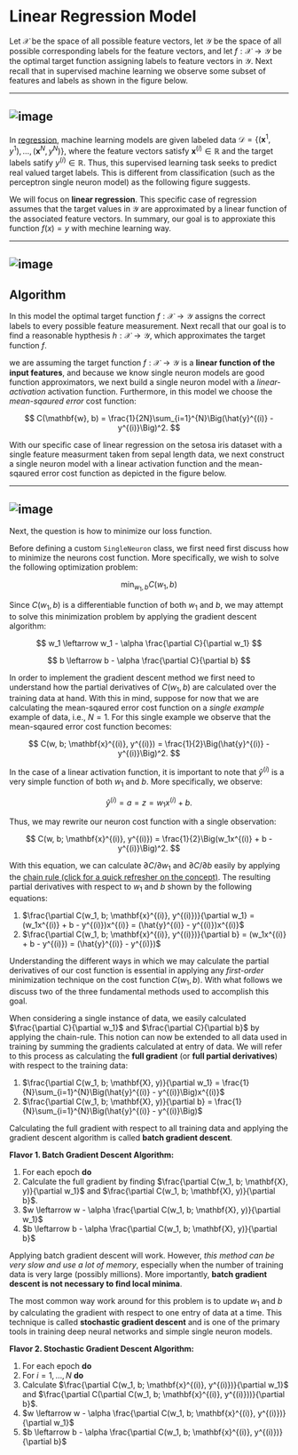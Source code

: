 #  Linear Regression Model

Let $\mathcal{X}$ be the space of all possible feature vectors, let $\mathcal{Y}$ be the space of all possible corresponding labels for the feature vectors, and let $f:\mathcal{X} \rightarrow \mathcal{Y}$ be the optimal target function assigning labels to feature vectors in $\mathcal{Y}$. Next recall that in supervised machine learning we observe some subset of features and labels as shown in the figure below. 

---
![image](https://github.com/ZhikangLiuu/Ind_577_Final_project/assets/165843914/423f171b-6ab8-499e-a058-b58552213b81)
---

In [regression](https://favtutor.com/blogs/types-of-regression), machine learning models are given labeled data $\mathcal{D} = \{(\mathbf{x}^1, y^1), \dots, (\mathbf{x}^N, y^N)\}$, where the feature vectors satisfy $\mathbf{x}^{(i)} \in \mathbb{R}$ and the target labels satify $y^{(i)} \in \mathbb{R}$. Thus, this supervised learning task seeks to predict real valued target labels. This is different from classification (such as the perceptron single neuron model) as the following figure suggests.

We will focus on **linear regression**. This specific case of regression assumes that the target values in $\mathcal{Y}$ are approximated by a linear function of the associated feature vectors. In summary, our goal is to approxiate this function $f(x)=y$ with mechine learning way.

---
![image](https://github.com/ZhikangLiuu/Ind_577_Final_project/assets/165843914/b42f6015-2799-426a-8538-a6f0476c5b1b)
---

## Algorithm
In this model the optimal target function $f:\mathcal{X} \rightarrow \mathcal{Y}$ assigns the correct labels to every possible feature measurement. Next recall that our goal is to find a reasonable hypthesis $h:\mathcal{X} \rightarrow \mathcal{Y}$, which approximates the target function $f$. 

we are assuming the target function $f:\mathcal{X} \rightarrow \mathcal{Y}$ is a **linear function of the input features**, and because we know single neuron models are good function approximators, we next build a single neuron model with a *linear-activation* activation function. Furthermore, in this model we choose the *mean-sqaured error* cost function:

$$
C(\mathbf{w}, b) = \frac{1}{2N}\sum_{i=1}^{N}\Big(\hat{y}^{(i)} - y^{(i)}\Big)^2. 
$$

With our specific case of linear regression on the setosa iris dataset with a single feature measurment taken from sepal length data, we next construct a single neuron model with a linear activation function and the mean-sqaured error cost function as depicted in the figure below.

---
![image](https://github.com/ZhikangLiuu/Ind_577_Final_project/assets/165843914/59c6364a-87d5-46e2-b456-34ed496b555c)
---

Next, the question is how to minimize our loss function.

Before defining a custom ```SingleNeuron``` class, we first need first discuss how to minimize the neurons cost function. More specifically, we wish to solve the following optimization problem:

$$
\min_{w_1, b}C(w_1, b)
$$

Since $C(w_1, b)$ is a differentiable function of both $w_1$ and $b$, we may attempt to solve this minimization problem by applying the gradient descent algorithm:

$$
w_1 \leftarrow w_1 - \alpha \frac{\partial C}{\partial w_1}
$$

$$
b \leftarrow b - \alpha \frac{\partial C}{\partial b}
$$


In order to implement the gradient descent method we first need to understand how the partial derivatives of $C(w_1, b)$ are calculated over the training data at hand. With this in mind, suppose for now that we are calculating the mean-sqaured error cost function on a *single example* example of data, i.e., $N = 1$. For this single example we observe that the mean-sqaured error cost function becomes: 

$$
C(w, b; \mathbf{x}^{(i)}, y^{(i)}) = \frac{1}{2}\Big(\hat{y}^{(i)} - y^{(i)}\Big)^2. 
$$

In the case of a linear activation function, it is important to note that $\hat{y}^{(i)}$ is a very simple function of both $w_1$ and $b$. More specifically, we observe:

$$
\hat{y}^{(i)} = a = z = w_1x^{(i)} + b. 
$$

Thus, we may rewrite our neuron cost function with a single observation:

$$
C(w, b; \mathbf{x}^{(i)}, y^{(i)}) = \frac{1}{2}\Big(w_1x^{(i)} + b - y^{(i)}\Big)^2. 
$$

With this equation, we can calculate $\partial C/ \partial w_1$ and $\partial C/ \partial b$ easily by applying the [chain rule (click for a quick refresher on the concept)](https://www.youtube.com/watch?v=HaHsqDjWMLU). The resulting partial derivatives with respect to $w_1$ and $b$ shown by the following equations:

1. $\frac{\partial C(w_1, b; \mathbf{x}^{(i)}, y^{(i)})}{\partial w_1} = (w_1x^{(i)} + b - y^{(i)})x^{(i)} = (\hat{y}^{(i)} - y^{(i)})x^{(i)}$
2. $\frac{\partial C(w_1, b; \mathbf{x}^{(i)}, y^{(i)})}{\partial b} = (w_1x^{(i)} + b - y^{(i)}) = (\hat{y}^{(i)} - y^{(i)})$

Understanding the different ways in which we may calculate the partial derivatives of our cost function is essential in applying any *first-order* minimization technique on the cost function $C(w_1, b)$. With what follows we discuss two of the three fundamental methods used to accomplish this goal.


When considering a single instance of data, we easily calculated $\frac{\partial C}{\partial w_1}$ and $\frac{\partial C}{\partial b}$ by applying the chain-rule. This notion can now be extended to all data used in training by summing the gradients calculated at entry of data. We will refer to this process as calculating the **full gradient** (or **full partial derivatives**) with respect to the training data: 

1. $\frac{\partial C(w_1, b; \mathbf{X}, y)}{\partial w_1} = \frac{1}{N}\sum_{i=1}^{N}\Big(\hat{y}^{(i)} - y^{(i)}\Big)x^{(i)}$
2. $\frac{\partial C(w_1, b; \mathbf{X}, y)}{\partial b} = \frac{1}{N}\sum_{i=1}^{N}\Big(\hat{y}^{(i)} - y^{(i)}\Big)$

Calculating the full gradient with respect to all training data and applying the gradient descent algorithm is called **batch gradient descent**.

**Flavor 1. Batch Gradient Descent Algorithm:**
1. For each epoch **do**
2. Calculate the full gradient by finding $\frac{\partial C(w_1, b; \mathbf{X}, y)}{\partial w_1}$ and $\frac{\partial C(w_1, b; \mathbf{X}, y)}{\partial b}$.
3. $w \leftarrow w - \alpha \frac{\partial C(w_1, b; \mathbf{X}, y)}{\partial w_1}$
4. $b \leftarrow b - \alpha \frac{\partial C(w_1, b; \mathbf{X}, y)}{\partial b}$

Applying batch gradient descent will work. However, *this method can be very slow and use a lot of memory*, especially when the number of training data is very large (possibly millions). More importantly, **batch gradient descent is not necessary to find local minima**. 

The most common way work around for this problem is to update $w_1$ and $b$ by calculating the gradient with respect to one entry of data at a time. This technique is called **stochastic gradient descent** and is one of the primary tools in training deep neural networks and simple single neuron models.  

**Flavor 2. Stochastic Gradient Descent Algorithm:**
1. For each epoch **do**
2. For $i = 1, \dots, N$ **do**
3. Calculate $\frac{\partial C(w_1, b; \mathbf{x}^{(i)}, y^{(i)})}{\partial w_1}$ and $\frac{\partial C(\partial C(w_1, b; \mathbf{x}^{(i)}, y^{(i)}))}{\partial b}$.
2. $w \leftarrow w - \alpha \frac{\partial C(w_1, b; \mathbf{x}^{(i)}, y^{(i)})}{\partial w_1}$
3. $b \leftarrow b - \alpha \frac{\partial C(w_1, b; \mathbf{x}^{(i)}, y^{(i)})}{\partial b}$
